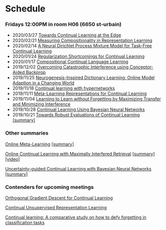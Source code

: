 # Schedule

### Fridays 12:00PM in room H06 (6650 st-urbain)

* 2020/03/27 [Towards Continual Learning at the Edge](https://docs.google.com/presentation/d/1gzijLukELs2nUaCNID6p7WhCZXs2n3ZMh0lHjAl36G0/edit#slide=id.g5ca7fad92f_0_1648)
* 2020/02/21 [Measuring Compositionality in Representation Learning](https://arxiv.org/abs/1902.07181)
* 2020/02/14 [A Neural Dirichlet Process Mixture Model for Task-Free Continual Learning](https://arxiv.org/pdf/2001.00689.pdf)
* 2020/01/24 [Regularization Shortcomings for Continual Learning](https://arxiv.org/abs/1912.03049)
* 2020/01/17 [Compositional Continual Language Learning](https://openreview.net/pdf?id=rklnDgHtDS)
* 2019/12/02 [Overcoming Catastrophic Interference using Conceptor-Aided Backprop](https://openreview.net/pdf?id=B1al7jg0b)
* 2019/11/25 [Neurogenesis-Inspired Dictionary Learning: Online Model Adaption in a Changing World](https://arxiv.org/abs/1701.06106)
* 2019/11/18 [Continual learning with hypernetworks](https://arxiv.org/pdf/1906.00695.pdf)
* 2019/11/11 [Meta-Learning Representations for Continual Learning](https://arxiv.org/abs/1905.12588)
* 2019/11/04 [Learning to Learn without Forgetting by Maximizing Transfer and Minimizing Interference](https://arxiv.org/abs/1810.11910)
* 2019/10/28 [Continual Learning Using Bayesian Neural Networks](https://arxiv.org/abs/1910.04112)
* 2019/10/21 [Towards Robust Evaluations of Continual Learning](https://arxiv.org/abs/1805.09733) [[summary]](https://github.com/optimass/continual_learning_papers/blob/master/summaries/Towards_Robust_Evaluation_of_Continual_Learning.md)


### Other summaries

[Online Meta-Learning](https://arxiv.org/abs/1902.08438) [[summary]](https://github.com/optimass/continual_learning_papers/blob/master/summaries/Online_Meta-learning.md)

[Online Continual Learning with Maximally Interfered Retrieval](https://arxiv.org/abs/1908.04742) [[summary]](https://github.com/optimass/continual_learning_papers/blob/master/summaries/Maximally_Interfered_Retrieval.md) [[video]](https://www.youtube.com/watch?v=wfb9UV_n8jg)

[Uncertainty-guided Continual Learning with Bayesian Neural Networks](https://arxiv.org/abs/1906.02425)  [[summary]](https://www.shortscience.org/paper?bibtexKey=journals/corr/abs-1906-02425&a=mcaccia)

### Contenders for upcoming meetings

[Orthogonal Gradient Descent for Continual Learning](https://arxiv.org/abs/1910.07104)

[Continual Unsupervised Representation Learning](https://arxiv.org/pdf/1910.14481.pdf)

[Continual learning: A comparative study on how to defy forgetting in classification tasks](https://arxiv.org/abs/1909.08383)




